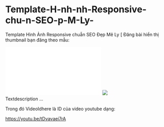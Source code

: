 # Template-H-nh-nh-Responsive-chu-n-SEO-p-M-Ly-
Template Hình Ảnh Responsive chuẫn SEO Đẹp Mê Ly [
Đăng bài hiển thị thumbnail bạn đăng theo mẫu:

<iframe allowfullscreen=”” frameborder=”0″ height=”360″ src=”http://www.youtube.com/embed/VideoIdhere” width=”640″></iframe>
<img border=”0″ class=”videos” height=”0″ src=”http://i.ytimg.com/vi/VideoIdhere/0.jpg” width=”0″ />
<br />
Textdescription …

 

Trong đó VideoIdhere là ID của video youtube dạng: 

https://youtu.be/tDvavaei7rA
